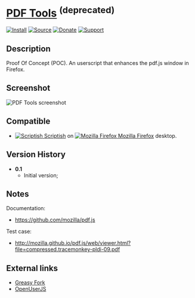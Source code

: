 # [PDF Tools](https://github.com/jerone/UserScripts/tree/master/PDF_Tools) <sup>(deprecated)</sup>

[![Install](https://raw.github.com/jerone/UserScripts/master/_resources/Install-button.png)](https://github.com/jerone/UserScripts/raw/master/PDF_Tools/PDF_Tools.user.js)
[![Source](https://raw.github.com/jerone/UserScripts/master/_resources/Source-button.png)](https://github.com/jerone/UserScripts/blob/master/PDF_Tools/PDF_Tools.user.js)
[![Donate](https://raw.github.com/jerone/UserScripts/master/_resources/Donate-button.png)](https://www.paypal.com/cgi-bin/webscr?cmd=_s-xclick&hosted_button_id=VCYMHWQ7ZMBKW)
[![Support](https://raw.github.com/jerone/UserScripts/master/_resources/Support-button.png)](https://github.com/jerone/UserScripts/issues)

## Description

Proof Of Concept (POC).
An userscript that enhances the pdf.js window in Firefox.

## Screenshot

![PDF Tools screenshot](https://github.com/jerone/UserScripts/raw/master/PDF_Tools/screenshot.jpg)

## Compatible

-   [![Scriptish](https://raw.github.com/jerone/UserScripts/master/_resources/Scriptish.png) Scriptish](https://addons.mozilla.org/firefox/addon/scriptish/) on [![Mozilla Firefox](https://raw.github.com/jerone/UserScripts/master/_resources/Firefox.png) Mozilla Firefox](http://www.mozilla.org/en-US/firefox/fx/#desktop) desktop.

## Version History

-   **0.1**
    -   Initial version;

## Notes

Documentation:

-   <https://github.com/mozilla/pdf.js>

Test case:

-   <http://mozilla.github.io/pdf.js/web/viewer.html?file=compressed.tracemonkey-pldi-09.pdf>

## External links

-   [Greasy Fork](https://greasyfork.org/scripts/6263-pdf-tools)
-   [OpenUserJS](https://openuserjs.org/scripts/jerone/PDF_Tools)
